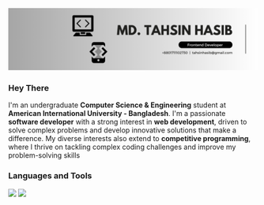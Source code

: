 <div align = "center">
  <img src = "img/banner.png">
</div>

<div>
  <h3>Hey There</h3>
  <p>I'm an undergraduate <strong>Computer Science & Engineering</strong> student at <strong>American International University - Bangladesh</strong>. I'm a passionate <strong>software developer</strong> with a strong interest in <strong>web development</strong>, driven to solve complex problems and develop innovative solutions that make a difference. My diverse interests also extend to <strong>competitive programming</strong>, where I thrive on tackling complex coding challenges and improve my problem-solving skills</p>
</div>

<div>
  <h3>Languages and Tools</h3>
  <img src="https://cdn.jsdelivr.net/gh/devicons/devicon/icons/c/c-original.svg" width = "50px" />
  <img src="https://cdn.jsdelivr.net/gh/devicons/devicon/icons/cplusplus/cplusplus-original.svg" width = "50px"/>
</div>
